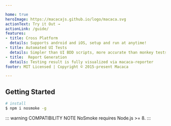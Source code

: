 ```yaml
---

home: true
heroImage: https://macacajs.github.io/logo/macaca.svg
actionText: Try it Out →
actionLink: /guide/
features:
- title: Cross Platform
  details: Supports android and iOS, setup and run at anytime!
- title: Automated UI Tests
  details: Simpler than UI BDD scripts, more accurate than monkey tests.
- title:  Report Generation
  details: Testing result is fully visualized via macaca-reporter
footer: MIT Licensed | Copyright © 2015-present Macaca

---
```


## Getting Started

```bash
# install
$ npm i nosmoke -g
```

::: warning COMPATIBILITY NOTE
NoSmoke requires Node.js >= 8.
:::
